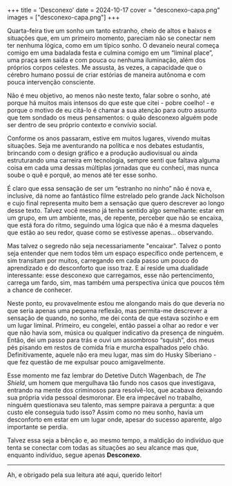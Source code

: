 +++
title = 'Desconexo'
date = 2024-10-17
cover = "desconexo-capa.png"
images = ["desconexo-capa.png"]
+++

Quarta-feira tive um sonho um tanto estranho, cheio de altos e baixos e situações que, em um primeiro momento, pareciam não se conectar nem ter nenhuma lógica, como em um típico sonho.  O devaneio neural começa comigo em uma badalada festa e culmina comigo em um “liminal place”, uma praça sem saída e com pouca ou nenhuma iluminação, além dos próprios corpos celestes. Me assusta, às vezes, a capacidade que o cérebro humano possui de criar estórias de maneira autônoma e com pouca intervenção consciente.

Não é meu objetivo, ao menos não neste texto, falar sobre o sonho, até porque há muitos mais intensos do que este que citei - pobre coelho! - e porque o motivo de eu citá-lo é chamar a sua atenção para outro assunto que tem sondado os meus pensamentos: o quão desconexo alguém pode ser dentro de seu próprio contexto e convívio social.

Conforme os anos passaram, estive em muitos lugares, vivendo muitas situações. Seja me aventurando na política e nos debates estudantis, brincando com o design gráfico e a produção audiovisual ou ainda estruturando uma carreira em tecnologia, sempre senti que faltava alguma coisa em cada uma dessas múltiplas jornadas que eu conheci, mas nunca soube o quê e porquê, ao menos até ter esse sonho.

É claro que essa sensação de ser um “estranho no ninho” não é nova e, inclusive, dá nome ao fantástico filme estrelado pelo grande Jack Nicholson e cujo final representa muito bem a sensação que quero descrever ao longo desse texto. Talvez você mesmo já tenha sentido algo semelhante: estar em um grupo, em um ambiente, mas, de repente, perceber que não se encaixa, que está fora do ritmo, seguindo uma lógica que não é a mesma daqueles que estão ao seu redor, quase como se estivesse apenas… observando. 

Mas talvez o segredo não seja necessariamente "encaixar". Talvez o ponto seja entender que nem todos têm um espaço específico onde pertencem, e sim transitam por muitos, carregando em cada passo um pouco do aprendizado e do desconforto que isso traz. E aí reside uma dualidade interessante: esse desconexo que carregamos, esse não pertencimento, carrega um fardo, sim, mas também uma perspectiva única que poucos têm a chance de conhecer.

Neste ponto, eu provavelmente estou me alongando mais do que deveria no que seria apenas uma pequena reflexão, mas permita-me descrever a sensação de quando, no sonho, me dei conta de que estava sozinho e em um lugar liminal. Primeiro, eu congelei, então passei a olhar ao redor e ver que não havia som, música ou qualquer indicativo da presença de ninguém. Então, dei um passo para trás e ouvi um assombroso “squish”, dos meus pés pisando em restos de comida fria e murcha espalhados pelo chão. Definitivamente, aquele não era meu lugar, mas sim do Husky Siberiano - que fez questão de me expulsar pouco amigavelmente. 

Esse momento me faz lembrar do Detetive Dutch Wagenbach, de *The Shield*, um homem que mergulhava tão fundo nos casos que investigava, entrando na mente dos criminosos para resolvê-los, que acabava deixando sua própria vida pessoal desmoronar. Ele era impecável no trabalho, ninguém questionava seu talento, mas sempre pairava a pergunta: a que custo ele conseguia tudo isso? Assim como no meu sonho, havia um desconforto em estar em um lugar onde, apesar do sucesso aparente, algo importante se perdia.

Talvez essa seja a bênção e, ao mesmo tempo, a maldição do indivíduo que tenta se conectar com todas as situações ao seu alcance mas que, enquanto indivíduo, segue apenas **Desconexo**.

---

Ah, e obrigado pela sua leitura até aqui, querido leitor!
